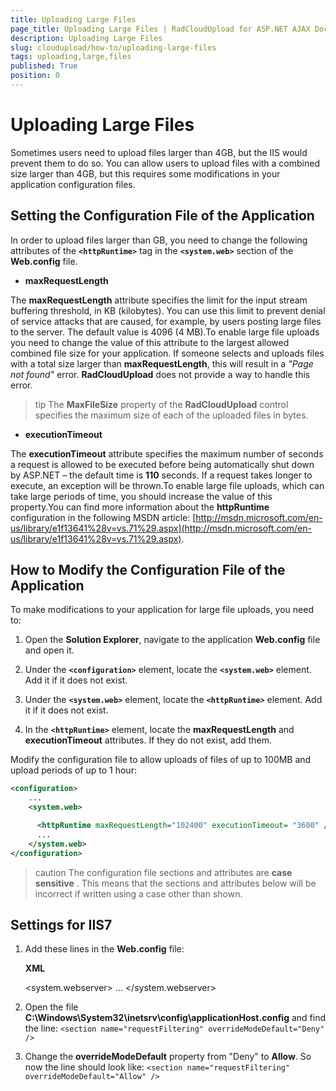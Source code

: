 ```yaml
---
title: Uploading Large Files
page_title: Uploading Large Files | RadCloudUpload for ASP.NET AJAX Documentation
description: Uploading Large Files
slug: cloudupload/how-to/uploading-large-files
tags: uploading,large,files
published: True
position: 0
---
```


# Uploading Large Files



Sometimes users need to upload files larger than 4GB, but the IIS would prevent them to do so. You can allow users to upload files with a combined size larger than 4GB, but this requires some modifications in your application configuration files.

## Setting the Configuration File of the Application

In order to upload files larger than GB, you need to change the following attributes of the **`<httpRuntime>`** tag in the **`<system.web>`** section of the **Web.config** file.

* **maxRequestLength**

The **maxRequestLength** attribute specifies the limit for the input stream buffering threshold, in KB (kilobytes). You can use this limit to prevent denial of service attacks that are caused, for example, by users posting large files to the server. The default value is 4096 (4 MB).To enable large file uploads you need to change the value of this attribute to the largest allowed combined file size for your application. If someone selects and uploads files with a total size larger than **maxRequestLength**, this will result in a *"Page not found"* error. **RadCloudUpload** does not provide a way to handle this error.

>tip The **MaxFileSize** property of the **RadCloudUpload** control specifies the maximum size of each of the uploaded files in bytes.
>


* **executionTimeout**

The **executionTimeout** attribute specifies the maximum number of seconds a request is allowed to be executed before being automatically shut down by ASP.NET – the default time is **110** seconds. If a request takes longer to execute, an exception will be thrown.To enable large file uploads, which can take large periods of time, you should increase the value of this property.You can find more information about the **httpRuntime** configuration in the following MSDN article: [http://msdn.microsoft.com/en-us/library/e1f13641%28v=vs.71%29.aspx](http://msdn.microsoft.com/en-us/library/e1f13641%28v=vs.71%29.aspx).

## How to Modify the Configuration File of the Application

To make modifications to your application for large file uploads, you need to:

1. Open the **Solution Explorer**, navigate to the application **Web.config** file and open it.

1. Under the **`<configuration>`** element, locate the **`<system.web>`** element. Add it if it does not exist.

1. Under the **`<system.web>`** element, locate the **`<httpRuntime>`** element. Add it if it does not exist.

1. In the **`<httpRuntime>`** element, locate the **maxRequestLength** and **executionTimeout** attributes. If they do not exist, add them.

Modify the configuration file to allow uploads of files of up to 100MB and upload periods of up to 1 hour:

````XML	
<configuration>
	...
	<system.web>

	  <httpRuntime maxRequestLength="102400" executionTimeout= "3600" />
	  ...
	</system.web>
</configuration>
````


>caution The configuration file sections and attributes are **case sensitive** . This means that the sections and attributes below will be incorrect if written using a case other than shown.
>


## Settings for IIS7

1. Add these lines in the **Web.config** file:

	**XML**
	
	<system.webserver>
		...
		<security>
			<requestFiltering>
				<requestLimits maxAllowedContentLength="1024000000" />
			</requestFiltering>
		</security>
	</system.webserver>
		


2. Open the file **C:\Windows\System32\inetsrv\config\applicationHost.config** and find the line: `<section name="requestFiltering" overrideModeDefault="Deny" />`

3. Change the **overrideModeDefault** property from "Deny" to **Allow**. So now the line should look like: `<section name="requestFiltering" overrideModeDefault="Allow" />`
